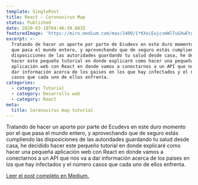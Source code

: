 ```yaml
---
template: SinglePost
title: React — Coronavirus Map
status: Published
date: 2020-03-18T04:46:39.683Z
featuredImage: 'https://miro.medium.com/max/2400/1*KXeiEujcvmWlTuGXwEtgbw.png'
excerpt: >-
  Tratando de hacer un aporte por parte de Ecudevs en este duro momento por el
  que pasa el mundo entero, y aprovechando que de seguro estás cumpliendo las
  disposiciones de las autoridades guardando tu salud desde casa, he decidido
  hacer este pequeño tutorial en donde explicaré como hacer una pequeña
  aplicación web con React en donde vamos a conectarnos a un API que nos va a
  dar información acerca de los paises en los que hay infectados y el número
  casos que cada uno de ellos enfrenta.
categories:
  - category: Tutorial
  - category: Desarrollo web
  - category: React
meta:
  title: Coronavirus map tutorial
---
```

Tratando de hacer un aporte por parte de Ecudevs en este duro momento por el que pasa el mundo entero, y aprovechando que de seguro estás cumpliendo las disposiciones de las autoridades guardando tu salud desde casa, he decidido hacer este pequeño tutorial en donde explicaré como hacer una pequeña aplicación web con React en donde vamos a conectarnos a un API que nos va a dar información acerca de los paises en los que hay infectados y el número casos que cada uno de ellos enfrenta.

[Leer el post completo en Medium.](https://medium.com/@thianlopezz/react-coronavirus-map-8c0c90a3a5a8)
